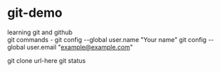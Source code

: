 # git-demo
learning git and github
<br>
git commands - 
git config --global user.name "Your name"
git config --global user.email "example@example.com"

git clone url-here
git status